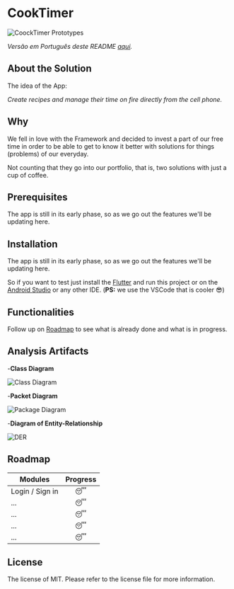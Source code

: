 # CookTimer

![CoockTimer Prototypes](https://i.ibb.co/TtYw7bS/Cook-Timer.png)

*Versão em Português deste README [aqui](README.md).*

## About the Solution

The idea of the App:

*Create recipes and manage their time on fire directly from the cell phone.*

## Why

We fell in love with the Framework and decided to invest a part of our free time in order to be able to get to know it better with solutions for things (problems) of our everyday.

Not counting that they go into our portfolio, that is, two solutions with just a cup of coffee.

## Prerequisites

The app is still in its early phase, so as we go out the features we'll be updating here.

## Installation

The app is still in its early phase, so as we go out the features we'll be updating here.

So if you want to test just install the [Flutter](https://flutter.dev/docs/get-started/install) and run this project or on the [Android Studio](https://developer.android.com/studio) or any other IDE. (**PS:** we use the VSCode that is cooler :sunglasses:)​

## Functionalities

Follow up on [Roadmap](#roadmap) to see what is already done and what is in progress.

## Analysis Artifacts

-**Class Diagram**

![Class Diagram](https://i.ibb.co/v19pyYh/Cook-Timer-Diagram-de-Classes.jpg)

-**Packet Diagram**

![Package Diagram](https://i.ibb.co/b644QTh/Cook-Timer-diagram-de-pacotes.jpg)

-**Diagram of Entity-Relationship**

![DER](https://i.ibb.co/jhZ5hVr/Cook-Timer-DER.png)

## Roadmap

<!-- Emojis-->

<!-- :sleeping:-> On hold -->

<!-- :coffee:-> Coding -->

<!-- 🖖 -> Made -->

| **Modules**      | **Progress**  |
| ---------------- | :-----------: |
| Login / Sign in  |  :sleeping:   |
| ...              |  :sleeping:   |
| ...              |  :sleeping:   |
| ...              |  :sleeping:   |
| ...              |  :sleeping:   |

## License

The license of MIT. Please refer to the license file for more information.
